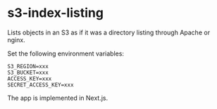 # s3-index-listing

Lists objects in an S3 as if it was a directory listing through Apache or nginx.

Set the following environment variables:

```
S3_REGION=xxx
S3_BUCKET=xxx
ACCESS_KEY=xxx
SECRET_ACCESS_KEY=xxx
```

The app is implemented in Next.js.
